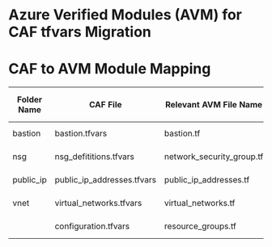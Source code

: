# Azure Verified Modules (AVM) for CAF tfvars Migration

# CAF to AVM Module Mapping

| Folder Name | CAF File                   | Relevant AVM File Name         | AVM Module Name                           | AVM Module Link                                                                                 |
|-------------|----------------------------|--------------------------------|-------------------------------------------|-----------------------------------------------------------------------------------------------|
| bastion     | bastion.tfvars             | bastion.tf                     | avm-res-network-bastionhost               | [Terraform Registry](https://registry.terraform.io/modules/Azure/avm-res-network-bastionhost/azurerm) |
| nsg         | nsg_defititions.tfvars     | network_security_group.tf      | avm-res-network-networksecuritygroup       | [Terraform Registry](https://registry.terraform.io/modules/Azure/avm-res-network-networksecuritygroup/azurerm) |
| public_ip   | public_ip_addresses.tfvars | public_ip_addresses.tf         | avm-res-network-publicipaddress           | [Terraform Registry](https://registry.terraform.io/modules/Azure/avm-res-network-publicipaddress/azurerm) |
| vnet        | virtual_networks.tfvars    | virtual_networks.tf            | avm-res-network-virtualnetwork            | [Terraform Registry](https://registry.terraform.io/modules/Azure/avm-res-network-virtualnetwork/azurerm) |
|             | configuration.tfvars       | resource_groups.tf             | avm-res-resources-resourcegroup           | [Terraform Registry](https://registry.terraform.io/modules/Azure/avm-res-resources-resourcegroup/azurerm) |

